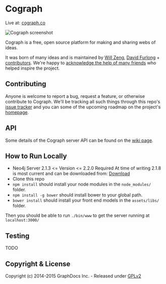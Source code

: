 Cograph
=====
Live at: [cograph.co](http://cograph.co)

![Cograph screenshot](http://www.wjzeng.net/shared/screenshot.png)

Cograph is a free, open source platform for making and sharing webs of ideas.

It was born of many ideas and is maintained by [Will Zeng](https://github.com/willzeng), [David Furlong](https://github.com/davidfurlong/) + [contributors](https://github.com/willzeng/cograph/graphs/contributors).
We're happy to [acknowledge the help of many friends](https://github.com/willzeng/cograph/wiki/Acknowledgements) who helped inspire the project.

Contributing
----------
Anyone is welcome to report a bug, request a feature, or otherwise contribute to Cograph.  We'll be tracking all such things through this repo's [issue tracker](https://github.com/willzeng/cograph/issues) and you can some of the upcoming roadmap on the project's [homepage](http://cograph.co).

API
----------
Some details of the Cograph server API can be found on the [wiki page](https://github.com/willzeng/cograph/wiki).

How to Run Locally
----------

- Neo4j Server 2.1.3 <= Version <= 2.2.0 Required
At time of writing 2.1.8 is most current and can be downloaded from: [Download](http://neo4j.com/download/other-releases/)
- Clone this repo
- `npm install` should install your node modules in the `node_modules/` folder.
- `npm install -g bower` should install bower to your global path.
- `bower install` should install your front end models in the `assets/libs/` folder.

Then you should be able to run `./bin/www` to get the server running at `localhost:3000/`

Testing
-------
TODO

Copyright & License
-------
Copyright (c) 2014-2015 GraphDocs Inc. - Released under [GPLv2](https://github.com/willzeng/cograph/blob/dev/LICENSE)

